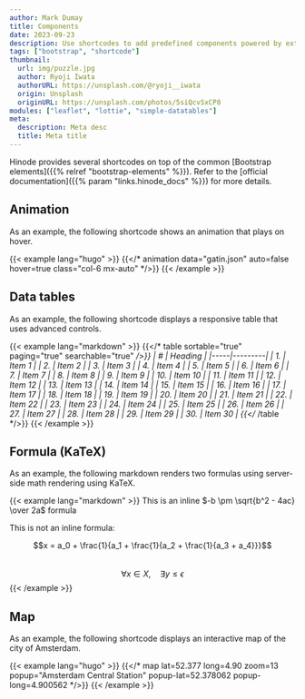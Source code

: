 ```yaml
---
author: Mark Dumay
title: Components
date: 2023-09-23
description: Use shortcodes to add predefined components powered by external libraries.
tags: ["bootstrap", "shortcode"]
thumbnail:
  url: img/puzzle.jpg
  author: Ryoji Iwata
  authorURL: https://unsplash.com/@ryoji__iwata
  origin: Unsplash
  originURL: https://unsplash.com/photos/5siQcvSxCP8
modules: ["leaflet", "lottie", "simple-datatables"]
meta:
  description: Meta desc
  title: Meta title
---
```


Hinode provides several shortcodes on top of the common [Bootstrap elements]({{% relref "bootstrap-elements" %}}). Refer to the [official documentation]({{% param "links.hinode_docs" %}}) for more details.

## Animation

As an example, the following shortcode shows an animation that plays on hover.

<!-- markdownlint-disable MD037 -->
{{< example lang="hugo" >}}
{{</* animation data="gatin.json" auto=false hover=true class="col-6 mx-auto" */>}}
{{< /example >}}
<!-- markdownlint-enable MD037 -->

## Data tables

As an example, the following shortcode displays a responsive table that uses advanced controls.

<!-- markdownlint-disable MD037 MD058 -->
{{< example lang="markdown" >}}
{{</* table sortable="true" paging="true" searchable="true" */>}}
|  #  | Heading |
|-----|---------|
|  1. | Item 1  |
|  2. | Item 2  |
|  3. | Item 3  |
|  4. | Item 4  |
|  5. | Item 5  |
|  6. | Item 6  |
|  7. | Item 7  |
|  8. | Item 8  |
|  9. | Item 9  |
| 10. | Item 10  |
| 11. | Item 11  |
| 12. | Item 12  |
| 13. | Item 13  |
| 14. | Item 14  |
| 15. | Item 15  |
| 16. | Item 16  |
| 17. | Item 17  |
| 18. | Item 18  |
| 19. | Item 19  |
| 20. | Item 20  |
| 21. | Item 21  |
| 22. | Item 22  |
| 23. | Item 23  |
| 24. | Item 24  |
| 25. | Item 25  |
| 26. | Item 26  |
| 27. | Item 27  |
| 28. | Item 28  |
| 29. | Item 29  |
| 30. | Item 30  |
{{</* /table */>}}
{{< /example >}}
<!-- markdownlint-enable MD037 -->

## Formula (KaTeX)

As an example, the following markdown renders two formulas using server-side math rendering using KaTeX.

{{< example lang="markdown" >}}
This is an inline $-b \pm \sqrt{b^2 - 4ac} \over 2a$ formula

This is not an inline formula:

$$x = a_0 + \frac{1}{a_1 + \frac{1}{a_2 + \frac{1}{a_3 + a_4}}}$$  
$$\forall x \in X, \quad \exists y \leq \epsilon$$
{{< /example >}}

## Map

As an example, the following shortcode displays an interactive map of the city of Amsterdam.

<!-- markdownlint-disable MD037 -->
{{< example lang="hugo" >}}
{{</* map lat=52.377 long=4.90 zoom=13 popup="Amsterdam Central Station" popup-lat=52.378062 popup-long=4.900562 */>}}
{{< /example >}}
<!-- markdownlint-enable MD037 -->
